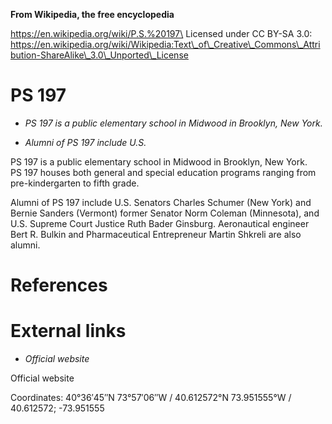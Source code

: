 **From Wikipedia, the free encyclopedia**

https://en.wikipedia.org/wiki/P.S.%20197\
Licensed under CC BY-SA 3.0:\
https://en.wikipedia.org/wiki/Wikipedia:Text\_of\_Creative\_Commons\_Attribution-ShareAlike\_3.0\_Unported\_License

PS 197
======

-   *PS 197 is a public elementary school in Midwood in Brooklyn, New
    York.*

-   *Alumni of PS 197 include U.S.*

PS 197 is a public elementary school in Midwood in Brooklyn, New York.
PS 197 houses both general and special education programs ranging from
pre-kindergarten to fifth grade.

Alumni of PS 197 include U.S. Senators Charles Schumer (New York) and
Bernie Sanders (Vermont) former Senator Norm Coleman (Minnesota), and
U.S. Supreme Court Justice Ruth Bader Ginsburg. Aeronautical engineer
Bert R. Bulkin and Pharmaceutical Entrepreneur Martin Shkreli are also
alumni.

References
==========

External links
==============

-   *Official website*

Official website

Coordinates: 40°36′45″N 73°57′06″W﻿ / ﻿40.612572°N 73.951555°W﻿ /
40.612572; -73.951555
